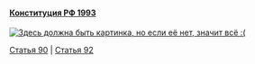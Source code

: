#### [Конституция РФ 1993](https://lalawland.github.io/eurasia/russia/const)

[![Здесь должна быть картинка, но если её нет, значит всё :(](https://sun9-west.userapi.com/sun9-62/s/v1/ig2/0BqGxvyc3mtYMnUX-2fHd_Ont6wmwO0EORLwaN9lhdqCD7sbcpo9irVf-IyGVJLUD5vtSFAcNMMXI4K_m7-c8Yze.jpg?size=1280x720&quality=95&type=album)](https://sun9-west.userapi.com/sun9-62/s/v1/ig2/0BqGxvyc3mtYMnUX-2fHd_Ont6wmwO0EORLwaN9lhdqCD7sbcpo9irVf-IyGVJLUD5vtSFAcNMMXI4K_m7-c8Yze.jpg?size=1280x720&quality=95&type=album)

[Статья 90](https://lalawland.github.io/eurasia/russia/const/art90) | [Статья 92](https://lalawland.github.io/eurasia/russia/const/art92)
